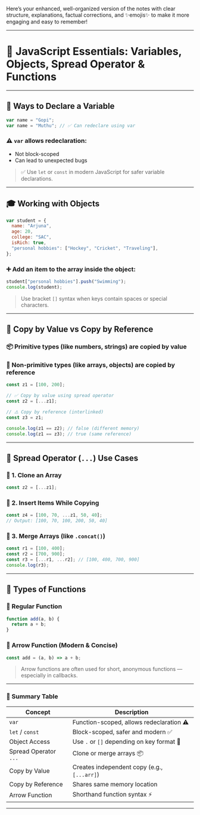 Here’s your enhanced, well-organized version of the notes with clear structure, explanations, factual corrections, and ✨emojis✨ to make it more engaging and easy to remember!

---

# 📘 **JavaScript Essentials: Variables, Objects, Spread Operator & Functions**

---

## 🧠 **Ways to Declare a Variable**

```js
var name = "Gopi";
var name = "Muthu"; // ✅ Can redeclare using var
```

### ⚠️ `var` allows redeclaration:

* Not block-scoped
* Can lead to unexpected bugs

> ✅ Use `let` or `const` in modern JavaScript for safer variable declarations.

---

## 🎓 **Working with Objects**

```js
var student = {
  name: "Arjuna",
  age: 20,
  college: "SAC",
  isRich: true,
  "personal hobbies": ["Hockey", "Cricket", "Traveling"],
};
```

### ➕ Add an item to the array inside the object:

```js
student["personal hobbies"].push("Swimming");
console.log(student);
```

> Use bracket `[]` syntax when keys contain spaces or special characters.

---

## 🧪 **Copy by Value vs Copy by Reference**

### 📦 Primitive types (like numbers, strings) are **copied by value**

### 🧩 Non-primitive types (like arrays, objects) are **copied by reference**

```js
const z1 = [100, 200];

// ✅ Copy by value using spread operator
const z2 = [...z1];

// ⚠️ Copy by reference (interlinked)
const z3 = z1;

console.log(z1 == z2); // false (different memory)
console.log(z1 == z3); // true (same reference)
```

---

## 🧯 **Spread Operator (`...`) Use Cases**

### 📍 1. Clone an Array

```js
const z2 = [...z1];
```

### 📍 2. Insert Items While Copying

```js
const z4 = [100, 70, ...z1, 50, 40];
// Output: [100, 70, 100, 200, 50, 40]
```

### 📍 3. Merge Arrays (like `.concat()`)

```js
const r1 = [100, 400];
const r2 = [700, 900];
const r3 = [...r1, ...r2]; // [100, 400, 700, 900]
console.log(r3);
```

---

## 🧮 **Types of Functions**

### 🔹 Regular Function

```js
function add(a, b) {
  return a + b;
}
```

### 🔹 Arrow Function (Modern & Concise)

```js
const add = (a, b) => a + b;
```

> Arrow functions are often used for short, anonymous functions — especially in callbacks.

---

### 📝 Summary Table

| Concept               | Description                                 |
| --------------------- | ------------------------------------------- |
| `var`                 | Function-scoped, allows redeclaration ⚠️    |
| `let` / `const`       | Block-scoped, safer and modern ✅            |
| Object Access         | Use `.` or `[]` depending on key format 🔑  |
| Spread Operator `...` | Clone or merge arrays 📦                    |
| Copy by Value         | Creates independent copy (e.g., `[...arr]`) |
| Copy by Reference     | Shares same memory location                 |
| Arrow Function        | Shorthand function syntax ⚡                 |

---



